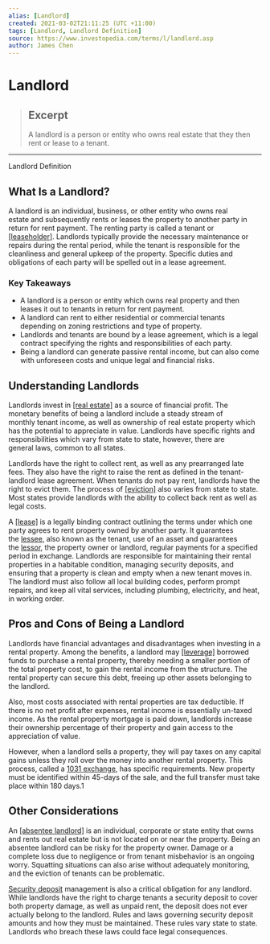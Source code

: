 ```yaml
---
alias: [Landlord]
created: 2021-03-02T21:11:25 (UTC +11:00)
tags: [Landlord, Landlord Definition]
source: https://www.investopedia.com/terms/l/landlord.asp
author: James Chen
---
```


# Landlord

> ## Excerpt
> A landlord is a person or entity who owns real estate that they then rent or lease to a tenant.

---

Landlord Definition
## What Is a Landlord?

A landlord is an individual, business, or other entity who owns real estate and subsequently rents or leases the property to another party in return for rent payment. The renting party is called a tenant or [[leaseholder]](https://www.investopedia.com/terms/l/leasehold.asp). Landlords typically provide the necessary maintenance or repairs during the rental period, while the tenant is responsible for the cleanliness and general upkeep of the property. Specific duties and obligations of each party will be spelled out in a lease agreement.

### Key Takeaways

-   A landlord is a person or entity which owns real property and then leases it out to tenants in return for rent payment.
-   A landlord can rent to either residential or commercial tenants depending on zoning restrictions and type of property.
-   Landlords and tenants are bound by a lease agreement, which is a legal contract specifying the rights and responsibilities of each party.
-   Being a landlord can generate passive rental income, but can also come with unforeseen costs and unique legal and financial risks.

## Understanding Landlords

Landlords invest in [[real estate]](https://www.investopedia.com/terms/r/realestate.asp) as a source of financial profit. The monetary benefits of being a landlord include a steady stream of monthly tenant income, as well as ownership of real estate property which has the potential to appreciate in value. Landlords have specific rights and responsibilities which vary from state to state, however, there are general laws, common to all states. 

Landlords have the right to collect rent, as well as any prearranged late fees. They also have the right to raise the rent as defined in the tenant-landlord lease agreement. When tenants do not pay rent, landlords have the right to evict them. The process of [[eviction]](https://www.investopedia.com/terms/e/eviction.asp) also varies from state to state. Most states provide landlords with the ability to collect back rent as well as legal costs.

A [[lease]](https://www.investopedia.com/terms/l/lease.asp) is a legally binding contract outlining the terms under which one party agrees to rent property owned by another party. It guarantees the [lessee](https://www.investopedia.com/terms/l/lessee.asp), also known as the tenant, use of an asset and guarantees the [lessor](https://www.investopedia.com/terms/l/lessor.asp), the property owner or landlord, regular payments for a specified period in exchange. Landlords are responsible for maintaining their rental properties in a habitable condition, managing security deposits, and ensuring that a property is clean and empty when a new tenant moves in. The landlord must also follow all local building codes, perform prompt repairs, and keep all vital services, including plumbing, electricity, and heat, in working order.

## Pros and Cons of Being a Landlord

Landlords have financial advantages and disadvantages when investing in a rental property. Among the benefits, a landlord may [[leverage]](https://www.investopedia.com/terms/l/leverage.asp) borrowed funds to purchase a rental property, thereby needing a smaller portion of the total property cost, to gain the rental income from the structure. The rental property can secure this debt, freeing up other assets belonging to the landlord.

Also, most costs associated with rental properties are tax deductible. If there is no net profit after expenses, rental income is essentially un-taxed income. As the rental property mortgage is paid down, landlords increase their ownership percentage of their property and gain access to the appreciation of value.

However, when a landlord sells a property, they will pay taxes on any capital gains unless they roll over the money into another rental property. This process, called a [1031 exchange](https://www.investopedia.com/articles/06/section1031exchange.asp), has specific requirements. New property must be identified within 45-days of the sale, and the full transfer must take place within 180 days.1

## Other Considerations

An [[absentee landlord]](https://www.investopedia.com/terms/a/absentee-landlord.asp) is an individual, corporate or state entity that owns and rents out real estate but is not located on or near the property. Being an absentee landlord can be risky for the property owner. Damage or a complete loss due to negligence or from tenant misbehavior is an ongoing worry. Squatting situations can also arise without adequately monitoring, and the eviction of tenants can be problematic.

[Security deposit](https://www.investopedia.com/terms/s/security-deposit.asp) management is also a critical obligation for any landlord. While landlords have the right to charge tenants a security deposit to cover both property damage, as well as unpaid rent, the deposit does not ever actually belong to the landlord. Rules and laws governing security deposit amounts and how they must be maintained. These rules vary state to state. Landlords who breach these laws could face legal consequences.
